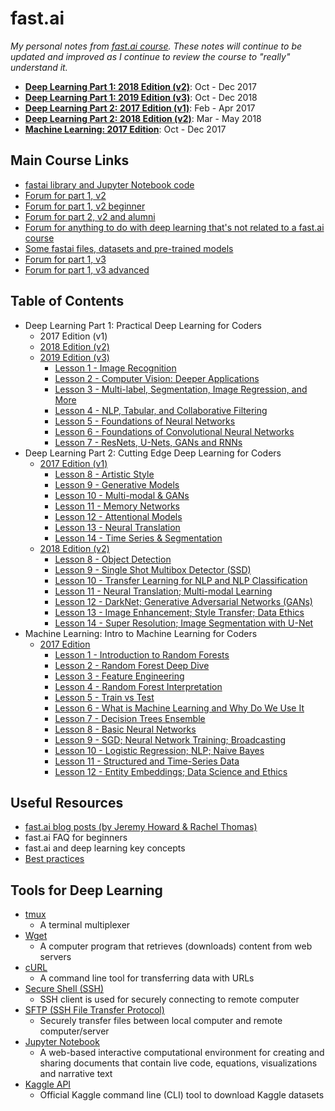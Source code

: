 # fast.ai

_My personal notes from [fast.ai course](http://www.fast.ai/). These notes will continue to be updated and improved as I continue to review the course to "really" understand it._

* [**Deep Learning Part 1: 2018 Edition \(v2\)**](deep-learning-part-1/2018-edition/): Oct - Dec 2017
* [**Deep Learning Part 1: 2019 Edition \(v3\)**](deep-learning-part-1/2019-edition/): Oct - Dec 2018
* [**Deep Learning Part 2: 2017 Edition \(v1\)**](deep-learning-part-2/2017-edition/): Feb - Apr 2017
* [**Deep Learning Part 2: 2018 Edition \(v2\)**](deep-learning-part-2/2018-edition/): Mar - May 2018
* [**Machine Learning: 2017 Edition**](machine-learning/2017-edition/): Oct - Dec 2017

## Main Course Links

* [fastai library and Jupyter Notebook code](https://github.com/fastai/fastai)
* [Forum for part 1, v2](http://forums.fast.ai/c/part1-v2)
* [Forum for part 1, v2 beginner](http://forums.fast.ai/c/part1v2-beg)
* [Forum for part 2, v2 and alumni](http://forums.fast.ai/c/part2-v2)
* [Forum for anything to do with deep learning that's not related to a fast.ai course](http://forums.fast.ai/c/deep-learning)
* [Some fastai files, datasets and pre-trained models](http://files.fast.ai/)
* [Forum for part 1, v3](https://forums.fast.ai/c/part1-v3)
* [Forum for part 1, v3 advanced](https://forums.fast.ai/c/part1-v3/part1-v3-adv)

## Table of Contents

* Deep Learning Part 1: Practical Deep Learning for Coders
  * 2017 Edition \(v1\)
  * [2018 Edition \(v2\)](deep-learning-part-1/2018-edition/)
  * [2019 Edition \(v3\)](deep-learning-part-1/2019-edition/)
    * [Lesson 1 - Image Recognition](deep-learning-part-1/2019-edition/lesson-1-image-recognition.md)
    * [Lesson 2 - Computer Vision: Deeper Applications](deep-learning-part-1/2019-edition/lesson-2-deeper-dive-into-cv.md)
    * [Lesson 3 - Multi-label, Segmentation, Image Regression, and More](deep-learning-part-1/2019-edition/lesson-3-multilabel-segmentation.md)
    * [Lesson 4 - NLP, Tabular, and Collaborative Filtering](deep-learning-part-1/2019-edition/lesson-4-nlp-tabular-collab.md)
    * [Lesson 5 - Foundations of Neural Networks](deep-learning-part-1/2019-edition/lesson-5-foundations-neural-nets.md)
    * [Lesson 6 - Foundations of Convolutional Neural Networks](deep-learning-part-1/2019-edition/lesson-6-foundations-convolutional-neural-nets.md)
    * [Lesson 7 - ResNets, U-Nets, GANs and RNNs](deep-learning-part-1/2019-edition/lesson-7-resnet-unet-gan-rnn.md)
* Deep Learning Part 2: Cutting Edge Deep Learning for Coders
  * [2017 Edition \(v1\)](deep-learning-part-2/2017-edition/)
    * [Lesson 8 - Artistic Style](deep-learning-part-2/2017-edition/lesson-8-artistic-style.md)
    * [Lesson 9 - Generative Models](deep-learning-part-2/2017-edition/lesson-9-generative-models.md)
    * [Lesson 10 - Multi-modal & GANs](deep-learning-part-2/2017-edition/lesson-10-multi-modal-and-gans.md)
    * [Lesson 11 - Memory Networks](deep-learning-part-2/2017-edition/lesson-11-memory-networks.md)
    * [Lesson 12 - Attentional Models](deep-learning-part-2/2017-edition/lesson-12-attentional-models.md)
    * [Lesson 13 - Neural Translation](deep-learning-part-2/2017-edition/lesson-13-neural-translation.md)
    * [Lesson 14 - Time Series & Segmentation](deep-learning-part-2/2017-edition/lesson-14-time-series-and-segmentation.md)
  * [2018 Edition \(v2\)](deep-learning-part-2/2018-edition/)
    * [Lesson 8 - Object Detection](deep-learning-part-2/2018-edition/lesson-8-object-detection.md)
    * [Lesson 9 - Single Shot Multibox Detector \(SSD\)](deep-learning-part-2/2018-edition/lesson-9-multi-object-detection.md)
    * [Lesson 10 - Transfer Learning for NLP and NLP Classification](deep-learning-part-2/2018-edition/lesson-10-transfer-learning-nlp.md)
    * [Lesson 11 - Neural Translation; Multi-modal Learning](deep-learning-part-2/2018-edition/lesson-11-neural-translation.md)
    * [Lesson 12 - DarkNet; Generative Adversarial Networks \(GANs\)](deep-learning-part-2/2018-edition/lesson-12-gan.md)
    * [Lesson 13 - Image Enhancement; Style Transfer; Data Ethics](deep-learning-part-2/2018-edition/lesson-13-image-enhancement.md)
    * [Lesson 14 - Super Resolution; Image Segmentation with U-Net](deep-learning-part-2/2018-edition/lesson-14-image-segmentation.md)
* Machine Learning: Intro to Machine Learning for Coders
  * [2017 Edition](machine-learning/2017-edition/)
    * [Lesson 1 - Introduction to Random Forests](machine-learning/2017-edition/lesson-1-intro-random-forests.md)
    * [Lesson 2 - Random Forest Deep Dive](machine-learning/2017-edition/lesson-2-random-forest-deep-dive.md)
    * [Lesson 3 - Feature Engineering](machine-learning/2017-edition/lesson-3-feature-engineering.md)
    * [Lesson 4 - Random Forest Interpretation](machine-learning/2017-edition/lesson-4-random-forest-interpretation.md)
    * [Lesson 5 - Train vs Test](machine-learning/2017-edition/lesson-5-train-vs-test.md)
    * [Lesson 6 - What is Machine Learning and Why Do We Use It](machine-learning/2017-edition/lesson-6-what-is-ml-and-why.md)
    * [Lesson 7 - Decision Trees Ensemble](machine-learning/2017-edition/lesson-7-decision-trees-ensemble.md)
    * [Lesson 8 - Basic Neural Networks](machine-learning/2017-edition/lesson-8-basic-neaural-nets.md)
    * [Lesson 9 - SGD; Neural Network Training; Broadcasting](machine-learning/2017-edition/lesson-9-broadcasting-matrix-multiplication.md)
    * [Lesson 10 - Logistic Regression; NLP; Naive Bayes](machine-learning/2017-edition/lesson-10-regression-nlp-naive-bayes.md)
    * [Lesson 11 - Structured and Time-Series Data](machine-learning/2017-edition/lesson-11-structured-time-series-data.md)
    * [Lesson 12 - Entity Embeddings; Data Science and Ethics](machine-learning/2017-edition/lesson-12-embeddings-datascience-ethics.md)

## Useful Resources

* [fast.ai blog posts \(by Jeremy Howard & Rachel Thomas\)](http://www.fast.ai/topics/)
* fast.ai FAQ for beginners
* fast.ai and deep learning key concepts
* [Best practices](http://forums.fast.ai/t/30-best-practices/12344)

## Tools for Deep Learning

* [tmux](https://github.com/tmux/tmux/wiki)
  * A terminal multiplexer
* [Wget](https://en.wikipedia.org/wiki/Wget)
  * A computer program that retrieves (downloads) content from web servers
* [cURL](https://curl.haxx.se/)
  * A command line tool for transferring data with URLs
* [Secure Shell (SSH)](https://en.wikipedia.org/wiki/Secure_Shell)
  * SSH client is used for securely connecting to remote computer
* [SFTP (SSH File Transfer Protocol)](https://en.wikipedia.org/wiki/SSH_File_Transfer_Protocol)
  * Securely transfer files between local computer and remote computer/server
* [Jupyter Notebook](http://jupyter.org/)
  * A web-based interactive computational environment for creating and sharing documents that contain live code, equations, visualizations and narrative text
* [Kaggle API](https://github.com/Kaggle/kaggle-api)
  * Official Kaggle command line (CLI) tool to download Kaggle datasets
